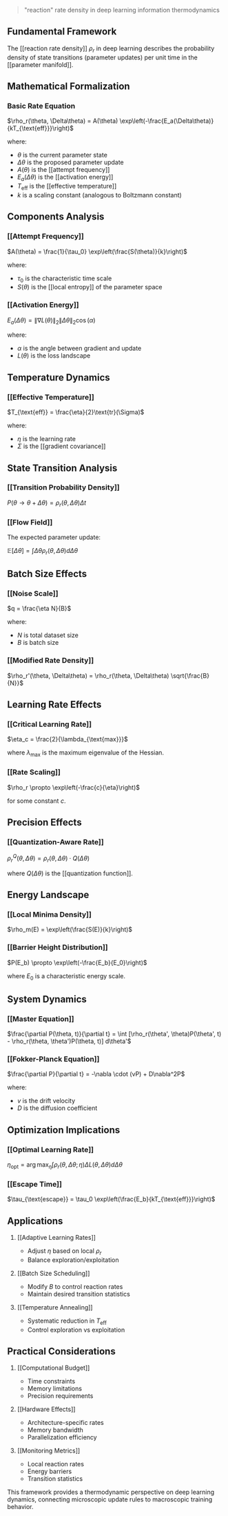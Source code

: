 >"reaction" rate density in deep learning information thermodynamics

## Fundamental Framework

The [[reaction rate density]] $\rho_r$ in deep learning describes the probability density of state transitions (parameter updates) per unit time in the [[parameter manifold]].

## Mathematical Formalization

### Basic Rate Equation

$\rho_r(\theta, \Delta\theta) = A(\theta) \exp\left(-\frac{E_a(\Delta\theta)}{kT_{\text{eff}}}\right)$

where:
- $\theta$ is the current parameter state
- $\Delta\theta$ is the proposed parameter update
- $A(\theta)$ is the [[attempt frequency]]
- $E_a(\Delta\theta)$ is the [[activation energy]]
- $T_{\text{eff}}$ is the [[effective temperature]]
- $k$ is a scaling constant (analogous to Boltzmann constant)

## Components Analysis

### [[Attempt Frequency]]

$A(\theta) = \frac{1}{\tau_0} \exp\left(\frac{S(\theta)}{k}\right)$

where:
- $\tau_0$ is the characteristic time scale
- $S(\theta)$ is the [[local entropy]] of the parameter space

### [[Activation Energy]]

$E_a(\Delta\theta) = \|\nabla L(\theta)\|_2 \|\Delta\theta\|_2 \cos(\alpha)$

where:
- $\alpha$ is the angle between gradient and update
- $L(\theta)$ is the loss landscape

## Temperature Dynamics

### [[Effective Temperature]]

$T_{\text{eff}} = \frac{\eta}{2}\text{tr}(\Sigma)$

where:
- $\eta$ is the learning rate
- $\Sigma$ is the [[gradient covariance]]

## State Transition Analysis

### [[Transition Probability Density]]

$P(\theta \rightarrow \theta + \Delta\theta) = \rho_r(\theta, \Delta\theta)\Delta t$

### [[Flow Field]]

The expected parameter update:

$\mathbb{E}[\Delta\theta] = \int \Delta\theta \rho_r(\theta, \Delta\theta) d\Delta\theta$

## Batch Size Effects

### [[Noise Scale]]

$q = \frac{\eta N}{B}$

where:
- $N$ is total dataset size
- $B$ is batch size

### [[Modified Rate Density]]

$\rho_r'(\theta, \Delta\theta) = \rho_r(\theta, \Delta\theta) \sqrt{\frac{B}{N}}$

## Learning Rate Effects

### [[Critical Learning Rate]]

$\eta_c = \frac{2}{\lambda_{\text{max}}}$

where $\lambda_{\text{max}}$ is the maximum eigenvalue of the Hessian.

### [[Rate Scaling]]

$\rho_r \propto \exp\left(-\frac{c}{\eta}\right)$

for some constant $c$.

## Precision Effects

### [[Quantization-Aware Rate]]

$\rho_r^Q(\theta, \Delta\theta) = \rho_r(\theta, \Delta\theta) \cdot Q(\Delta\theta)$

where $Q(\Delta\theta)$ is the [[quantization function]].

## Energy Landscape

### [[Local Minima Density]]

$\rho_m(E) = \exp\left(\frac{S(E)}{k}\right)$

### [[Barrier Height Distribution]]

$P(E_b) \propto \exp\left(-\frac{E_b}{E_0}\right)$

where $E_0$ is a characteristic energy scale.

## System Dynamics

### [[Master Equation]]

$\frac{\partial P(\theta, t)}{\partial t} = \int [\rho_r(\theta', \theta)P(\theta', t) - \rho_r(\theta, \theta')P(\theta, t)] d\theta'$

### [[Fokker-Planck Equation]]

$\frac{\partial P}{\partial t} = -\nabla \cdot (vP) + D\nabla^2P$

where:
- $v$ is the drift velocity
- $D$ is the diffusion coefficient

## Optimization Implications

### [[Optimal Learning Rate]]

$\eta_{\text{opt}} = \arg\max_\eta \int \rho_r(\theta, \Delta\theta; \eta) \Delta L(\theta, \Delta\theta) d\Delta\theta$

### [[Escape Time]]

$\tau_{\text{escape}} = \tau_0 \exp\left(\frac{E_b}{kT_{\text{eff}}}\right)$

## Applications

1. [[Adaptive Learning Rates]]
   - Adjust $\eta$ based on local $\rho_r$
   - Balance exploration/exploitation

2. [[Batch Size Scheduling]]
   - Modify $B$ to control reaction rates
   - Maintain desired transition statistics

3. [[Temperature Annealing]]
   - Systematic reduction in $T_{\text{eff}}$
   - Control exploration vs exploitation

## Practical Considerations

1. [[Computational Budget]]
   - Time constraints
   - Memory limitations
   - Precision requirements

2. [[Hardware Effects]]
   - Architecture-specific rates
   - Memory bandwidth
   - Parallelization efficiency

3. [[Monitoring Metrics]]
   - Local reaction rates
   - Energy barriers
   - Transition statistics

This framework provides a thermodynamic perspective on deep learning dynamics, connecting microscopic update rules to macroscopic training behavior.